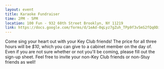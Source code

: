 ```yaml
---
layout: event
title: Karaoke Fundraiser
time: 2PM - 5PM
location: 100 Fun - 932 60th Street Brooklyn, NY 11219
link: https://docs.google.com/forms/d/1eAd-0qLyz7gZuh_TPp9f3v5mS2fQq0DiWSbqDG6hhbQ/viewform
---
```

Come sing your heart out with your Key Club friends! The price for all three hours will be *$10*, which you can give to a cabinet member on the day of. Even if you are not sure whether or not you'll be coming, please fill out the sign-up sheet. Feel free to invite your non-Key Club friends or non-Stuy friends as well!
